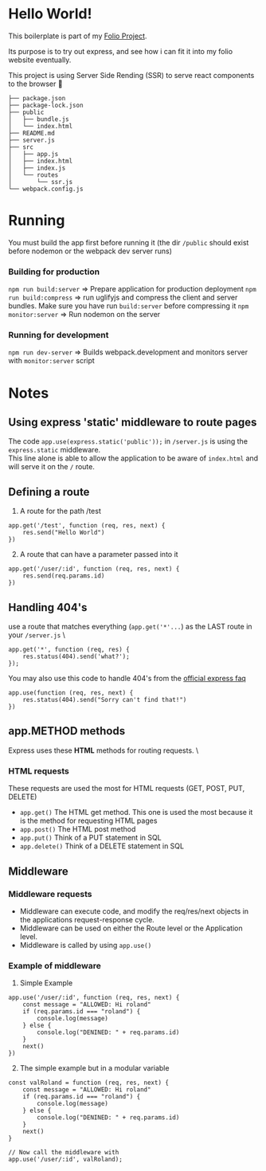 # Hello World!
This boilerplate is part of my [Folio Project](https://github.com/RolandWarburton/folioSite).

Its purpose is to try out express, and see how i can fit it into my folio website eventually.

This project is using Server Side Rending (SSR) to serve react components to the browser 💁

```
├── package.json
├── package-lock.json
├── public
│   ├── bundle.js
│   └── index.html
├── README.md
├── server.js
├── src
│   ├── app.js
│   ├── index.html
│   ├── index.js
│   └── routes
│       └── ssr.js
└── webpack.config.js

```

# Running
You must build the app first before running it (the dir `/public` should exist before nodemon or the webpack dev server runs)
### Building for production
```npm run build:server``` => Prepare application for production deployment
```npm run build:compress``` => run uglifyjs and compress the client and server bundles. Make sure you have run `build:server` before compressing it
```npm monitor:server``` => Run nodemon on the server
### Running for development
```npm run dev-server``` => Builds webpack.development and monitors server with `monitor:server` script

# Notes
## Using express 'static' middleware to route pages
The code ```app.use(express.static('public'));``` in ```/server.js``` is using the ```express.static``` middleware. \
This line alone is able to allow the application to be aware of `index.html` and will serve it on the `/` route.

## Defining a route
1. A route for the path /test
```
app.get('/test', function (req, res, next) {
	res.send("Hello World")
})
```
2. A route that can have a parameter passed into it
```
app.get('/user/:id', function (req, res, next) {
	res.send(req.params.id)
})
```

## Handling 404's
use a route that matches everything (`app.get('*'...`) as the LAST route in your `/server.js` \
```
app.get('*', function (req, res) {
	res.status(404).send('what?');
});
```
You may also use this code to handle 404's from the [official express faq](https://expressjs.com/en/starter/faq.html)
```
app.use(function (req, res, next) {
	res.status(404).send("Sorry can't find that!")
})
```


## app.METHOD methods
Express uses these **HTML** methods for routing requests. \
### HTML requests
These requests are used the most for HTML requests (GET, POST, PUT, DELETE)
* ```app.get()``` The HTML get method. This one is used the most because it is the method for requesting HTML pages
* ```app.post()``` The HTML post method
* ```app.put()``` Think of a PUT statement in SQL
* ```app.delete()``` Think of a DELETE statement in SQL

## Middleware
### Middleware requests
* Middleware can execute code, and modify the req/res/next objects in the applications request-response cycle.
* Middleware can be used on either the Route level or the Application level.
* Middleware is called by using ```app.use()```

### Example of middleware
1. Simple Example
```
app.use('/user/:id', function (req, res, next) {
	const message = "ALLOWED: Hi roland"
	if (req.params.id === "roland") {
		console.log(message)
	} else {
		console.log("DENINED: " + req.params.id)
	}
	next()
})
```
2. The simple example but in a modular variable
```
const valRoland = function (req, res, next) {
	const message = "ALLOWED: Hi roland"
	if (req.params.id === "roland") {
		console.log(message)
	} else {
		console.log("DENINED: " + req.params.id)
	}
	next()
}

// Now call the middleware with
app.use('/user/:id', valRoland);
```
